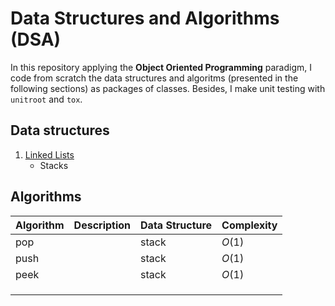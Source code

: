 # Data Structures and Algorithms (DSA)

In this repository applying the **Object Oriented Programming** paradigm, I code from scratch the data structures and algoritms (presented in the following sections) as packages of classes. Besides, I make unit testing with `unitroot` and `tox`.

## Data structures

1. [Linked Lists](src/linkedlist)
    - Stacks

## Algorithms

| Algorithm | Description | Data Structure | Complexity |
|-----------|-------------|----------------|------------|
|    pop    |             |      stack     |   $O(1)$   |
|    push   |             |      stack     |   $O(1)$   |
|    peek   |             |      stack     |   $O(1)$   |
|           |             |                |            |
|           |             |                |            |
|           |             |                |            |
